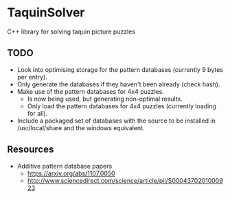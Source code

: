# TaquinSolver
C++ library for solving taquin picture puzzles

## TODO
* Look into optimising storage for the pattern databases (currently 9 bytes per entry).
* Only generate the databases if they haven't been already (check hash).
* Make use of the pattern databases for 4x4 puzzles.
    * Is now being used, but generating non-optimal results.
    * Only load the pattern databases for 4x4 puzzles (currently loading for all).
* Include a packaged set of databases with the source to be installed in /usr/local/share and the windows equivalent.

## Resources
* Additive pattern database papers
    * https://arxiv.org/abs/1107.0050
    * http://www.sciencedirect.com/science/article/pii/S0004370201000923
